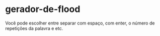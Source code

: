 # gerador-de-flood
Você pode escolher entre separar com espaço, com enter, o número de repetições da palavra e etc.
